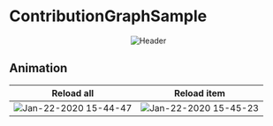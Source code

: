 # ContributionGraphSample

<div align="center">
    <img src="https://user-images.githubusercontent.com/31949692/72871180-83116780-3d2d-11ea-9501-dcbc459d16dd.png"  title="Header">
</div>

## Animation

| Reload all | Reload item |
| :--------: | :---------: |
| ![Jan-22-2020 15-44-47](https://user-images.githubusercontent.com/31949692/72871439-3da16a00-3d2e-11ea-92e1-c7c3b3fad4a2.gif) | ![Jan-22-2020 15-45-23](https://user-images.githubusercontent.com/31949692/72871501-6de90880-3d2e-11ea-9d82-2df75e4dc9ab.gif) |
